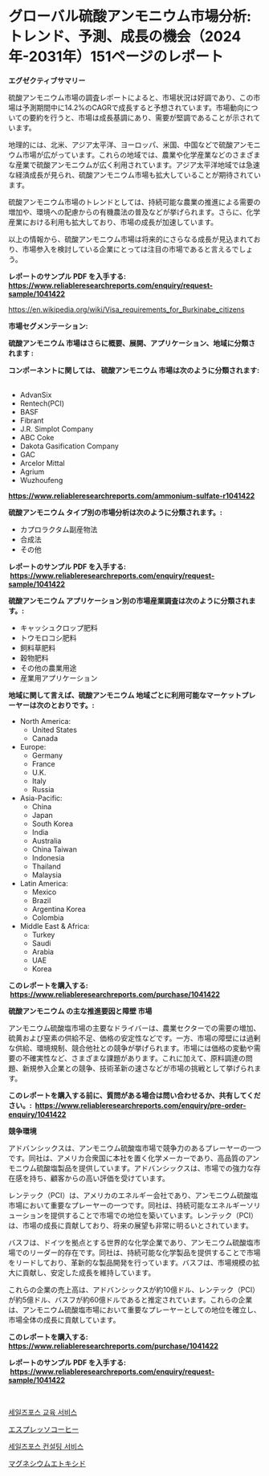 <p><h1>グローバル硫酸アンモニウム市場分析:トレンド、予測、成長の機会（2024年-2031年）151ページのレポート</h1></p><p><strong>エグゼクティブサマリー</strong></p>
<p><p>硫酸アンモニウム市場の調査レポートによると、市場状況は好調であり、この市場は予測期間中に14.2%のCAGRで成長すると予想されています。市場動向についての要約を行うと、市場は成長基調にあり、需要が堅調であることが示されています。</p><p>地理的には、北米、アジア太平洋、ヨーロッパ、米国、中国などで硫酸アンモニウム市場が広がっています。これらの地域では、農業や化学産業などのさまざまな産業で硫酸アンモニウムが広く利用されています。アジア太平洋地域では急速な経済成長が見られ、硫酸アンモニウム市場も拡大していることが期待されています。</p><p>硫酸アンモニウム市場のトレンドとしては、持続可能な農業の推進による需要の増加や、環境への配慮からの有機農法の普及などが挙げられます。さらに、化学産業における利用も拡大しており、市場の成長が加速しています。</p><p>以上の情報から、硫酸アンモニウム市場は将来的にさらなる成長が見込まれており、市場参入を検討している企業にとっては注目の市場であると言えるでしょう。</p></p>
<p><strong>レポートのサンプル PDF を入手する: <a href="https://www.reliableresearchreports.com/enquiry/request-sample/1041422">https://www.reliableresearchreports.com/enquiry/request-sample/1041422</a></strong></p>
<p><a href="https://en.wikipedia.org/wiki/Visa_requirements_for_Burkinabe_citizens">https://en.wikipedia.org/wiki/Visa_requirements_for_Burkinabe_citizens</a></p>
<p><strong>市場セグメンテーション:</strong></p>
<p><strong> 硫酸アンモニウム 市場はさらに概要、展開、アプリケーション、地域に分類されます :</strong></p>
<p><strong>コンポーネントに関しては、 硫酸アンモニウム 市場は次のように分類されます: &nbsp;</strong></p>
<p><ul><li>AdvanSix</li><li>Rentech(PCI)</li><li>BASF</li><li>Fibrant</li><li>J.R. Simplot Company</li><li>ABC Coke</li><li>Dakota Gasification Company</li><li>GAC</li><li>Arcelor Mittal</li><li>Agrium</li><li>Wuzhoufeng</li></ul></p>
<p><strong><a href="https://www.reliableresearchreports.com/ammonium-sulfate-r1041422">https://www.reliableresearchreports.com/ammonium-sulfate-r1041422</a></strong></p>
<p><strong> 硫酸アンモニウム タイプ別の市場分析は次のように分類されます。:</strong></p>
<p><ul><li>カプロラクタム副産物法</li><li>合成法</li><li>その他</li></ul></p>
<p><strong>レポートのサンプル PDF を入手する: &nbsp;<a href="https://www.reliableresearchreports.com/enquiry/request-sample/1041422">https://www.reliableresearchreports.com/enquiry/request-sample/1041422</a></strong></p>
<p><strong> 硫酸アンモニウム アプリケーション別の市場産業調査は次のように分類されます。:</strong></p>
<p><ul><li>キャッシュクロップ肥料</li><li>トウモロコシ肥料</li><li>飼料草肥料</li><li>穀物肥料</li><li>その他の農業用途</li><li>産業用アプリケーション</li></ul></p>
<p><strong>地域に関して言えば、硫酸アンモニウム 地域ごとに利用可能なマーケットプレーヤーは次のとおりです。:</strong></p>
<p><ul>
    <li>
        North America:
        <ul>
            <li>United States</li>
            <li>Canada</li>
        </ul>
    </li>
    <li>
        Europe:
        <ul>
            <li>Germany</li>
            <li>France</li>
            <li>U.K.</li>
            <li>Italy</li>
            <li>Russia</li>
        </ul>
    </li>
    <li>
        Asia-Pacific:
        <ul>
            <li>China</li>
            <li>Japan</li>
            <li>South Korea</li>
            <li>India</li>
            <li>Australia</li>
            <li>China Taiwan</li>
            <li>Indonesia</li>
            <li>Thailand</li>
            <li>Malaysia</li>
        </ul>
    </li>
    <li>
        Latin America:
        <ul>
            <li>Mexico</li>
            <li>Brazil</li>
            <li>Argentina Korea</li>
            <li>Colombia</li>
        </ul>
    </li>
    <li>
        Middle East & Africa:
        <ul>
            <li>Turkey</li>
            <li>Saudi</li>
            <li>Arabia</li>
            <li>UAE</li>
            <li>Korea</li>
        </ul>
    </li>
    </ul></p>
<p><strong>このレポートを購入する: &nbsp;<a href="https://www.reliableresearchreports.com/purchase/1041422">https://www.reliableresearchreports.com/purchase/1041422</a></strong></p>
<p><strong>硫酸アンモニウム の主な推進要因と障壁 市場</strong></p>
<p><p>アンモニウム硫酸塩市場の主要なドライバーは、農業セクターでの需要の増加、硫黄および窒素の供給不足、価格の安定性などです。一方、市場の障壁には過剰な供給、環境規制、競合他社との競争が挙げられます。市場には価格の変動や需要の不確実性など、さまざまな課題があります。これに加えて、原料調達の問題、新規参入企業との競争、技術革新の速さなどが市場の挑戦として挙げられます。</p></p>
<p><strong>このレポートを購入する前に、質問がある場合は問い合わせるか、共有してください。:&nbsp; <a href="https://www.reliableresearchreports.com/enquiry/pre-order-enquiry/1041422">https://www.reliableresearchreports.com/enquiry/pre-order-enquiry/1041422</a></strong></p>
<p><strong>競争環境</strong></p>
<p><p>アドバンシックスは、アンモニウム硫酸塩市場で競争力のあるプレーヤーの一つです。同社は、アメリカ合衆国に本社を置く化学メーカーであり、高品質のアンモニウム硫酸塩製品を提供しています。アドバンシックスは、市場での強力な存在感を持ち、顧客からの高い評価を受けています。</p><p>レンテック（PCI）は、アメリカのエネルギー会社であり、アンモニウム硫酸塩市場において重要なプレーヤーの一つです。同社は、持続可能なエネルギーソリューションを提供することで市場での地位を築いています。レンテック（PCI）は、市場の成長に貢献しており、将来の展望も非常に明るいとされています。</p><p>バスフは、ドイツを拠点とする世界的な化学企業であり、アンモニウム硫酸塩市場でのリーダー的存在です。同社は、持続可能な化学製品を提供することで市場をリードしており、革新的な製品開発を行っています。バスフは、市場規模の拡大に貢献し、安定した成長を維持しています。</p><p>これらの企業の売上高は、アドバンシックスが約10億ドル、レンテック（PCI）が約5億ドル、バスフが約60億ドルであると推定されています。これらの企業は、アンモニウム硫酸塩市場において重要なプレーヤーとしての地位を確立し、市場全体の成長に貢献しています。</p></p>
<p><strong>このレポートを購入する: &nbsp; <a href="https://www.reliableresearchreports.com/purchase/1041422">https://www.reliableresearchreports.com/purchase/1041422</a></strong></p>
<p><strong>レポートのサンプル PDF を入手する: &nbsp;<a href="https://www.reliableresearchreports.com/enquiry/request-sample/1041422">https://www.reliableresearchreports.com/enquiry/request-sample/1041422</a></strong><strong></strong></p>
<p>&nbsp;</p>
<p><p><a href="https://github.com/rcabello548/Market-Research-Report-List-2/blob/main/422489138291.md">세일즈포스 교육 서비스</a></p><p><a href="https://github.com/roulaayoub-saad/Market-Research-Report-List-2/blob/main/938750229110.md">エスプレッソコーヒー</a></p><p><a href="https://github.com/KellyLyncyh543964/Market-Research-Report-List-3/blob/main/408075538290.md">세일즈포스 컨설팅 서비스</a></p><p><a href="https://github.com/zjkmgcs938405/Market-Research-Report-List-3/blob/main/794852429109.md">マグネシウムエトキシド</a></p></p>